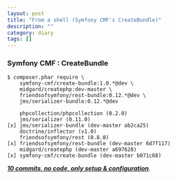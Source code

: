 ```yaml
---
layout: post
title: "From a shell (Symfony CMF's CreateBundle)"
description: ""
category: diary
tags: []
---
```



### Symfony CMF : CreateBundle

    $ composer.phar require \
        symfony-cmf/create-bundle:1.0.*@dev \
        midgard/createphp:dev-master \
        friendsofsymfony/rest-bundle:0.12.*@dev \
        jms/serializer-bundle:0.12.*@dev

        phpcollection/phpcollection (0.2.0)
        jms/serializer (0.11.0)
    [x] jms/serializer-bundle (dev-master ab2ca25)
        doctrine/inflector (v1.0)
        friendsofsymfony/rest (0.8.0)
    [x] friendsofsymfony/rest-bundle (dev-master 6d7f117)
        midgard/createphp (dev-master a697620)
    [x] symfony-cmf/create-bundle (dev-master b071c68)

_**[10 commits, no code, only setup & configuration](https://github.com/fabic/Nymfony/compare/c779fd9...b98bec0)**._
